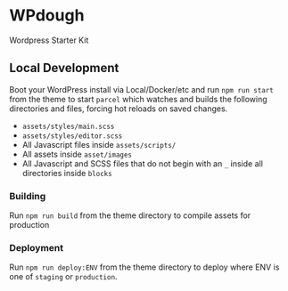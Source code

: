 # WPdough

Wordpress Starter Kit

## Local Development

Boot your WordPress install via Local/Docker/etc and run `npm run start` from the theme to start `parcel` which watches and builds the following directories and files, forcing hot reloads on saved changes.

-   `assets/styles/main.scss`
-   `assets/styles/editor.scss`
-   All Javascript files inside `assets/scripts/`
-   All assets inside `asset/images`
-   All Javascript and SCSS files that do not begin with an `_` inside all directories inside `blocks`

### Building

Run `npm run build` from the theme directory to compile assets for production

### Deployment

Run `npm run deploy:ENV` from the theme directory to deploy where ENV is one of `staging` or `production`.
